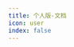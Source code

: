 ```yaml
---
title: 个人版-文档
icon: user
index: false
---
```

<VPBanner
  title="XarrPay 个人版"
  content="点击购买，享受站长优质售后！<br>演示账户：usertest<br>演示密码：123456"
  logo="./logo.svg"
  :actions='[
    {
      text: "购买",
      link:"http://ksy.hg007.cc/goodslist?cid=12",
    },
    {
      text: "演示",
      link: "https://npay.hg007.cc/user",
      type: "default",
    },
  ]'
/>
<Catalog />